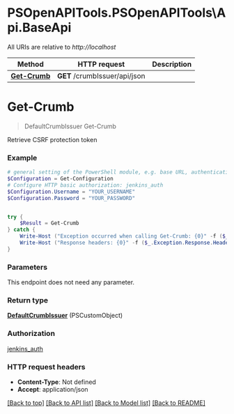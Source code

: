 # PSOpenAPITools.PSOpenAPITools\Api.BaseApi

All URIs are relative to *http://localhost*

Method | HTTP request | Description
------------- | ------------- | -------------
[**Get-Crumb**](BaseApi.md#Get-Crumb) | **GET** /crumbIssuer/api/json | 


<a id="Get-Crumb"></a>
# **Get-Crumb**
> DefaultCrumbIssuer Get-Crumb<br>



Retrieve CSRF protection token

### Example
```powershell
# general setting of the PowerShell module, e.g. base URL, authentication, etc
$Configuration = Get-Configuration
# Configure HTTP basic authorization: jenkins_auth
$Configuration.Username = "YOUR_USERNAME"
$Configuration.Password = "YOUR_PASSWORD"


try {
    $Result = Get-Crumb
} catch {
    Write-Host ("Exception occurred when calling Get-Crumb: {0}" -f ($_.ErrorDetails | ConvertFrom-Json))
    Write-Host ("Response headers: {0}" -f ($_.Exception.Response.Headers | ConvertTo-Json))
}
```

### Parameters
This endpoint does not need any parameter.

### Return type

[**DefaultCrumbIssuer**](DefaultCrumbIssuer.md) (PSCustomObject)

### Authorization

[jenkins_auth](../README.md#jenkins_auth)

### HTTP request headers

 - **Content-Type**: Not defined
 - **Accept**: application/json

[[Back to top]](#) [[Back to API list]](../README.md#documentation-for-api-endpoints) [[Back to Model list]](../README.md#documentation-for-models) [[Back to README]](../README.md)

